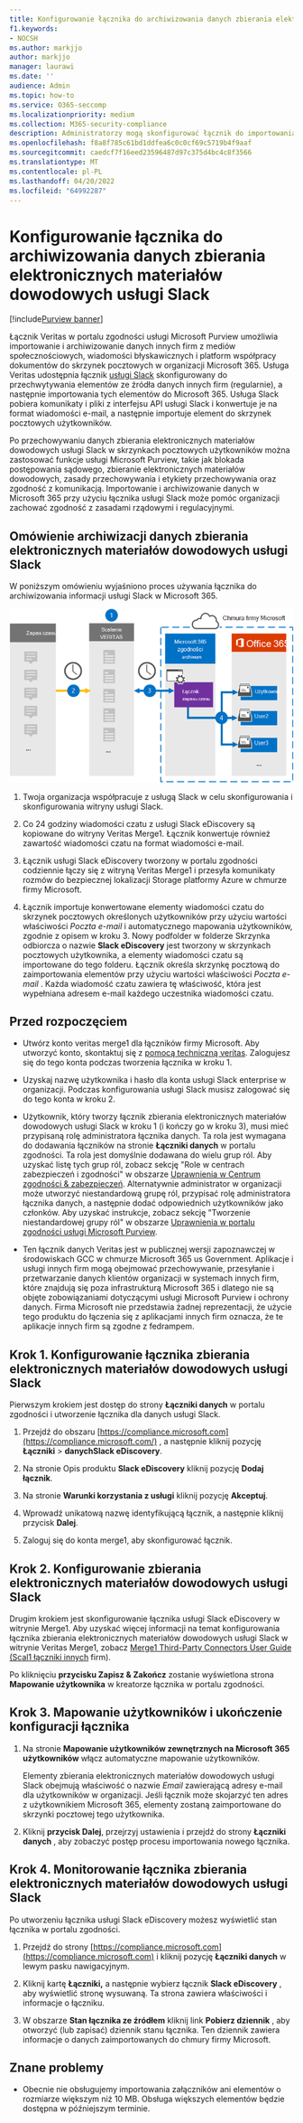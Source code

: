 ```yaml
---
title: Konfigurowanie łącznika do archiwizowania danych zbierania elektronicznych materiałów dowodowych usługi Slack w Microsoft 365
f1.keywords:
- NOCSH
ms.author: markjjo
author: markjjo
manager: laurawi
ms.date: ''
audience: Admin
ms.topic: how-to
ms.service: O365-seccomp
ms.localizationpriority: medium
ms.collection: M365-security-compliance
description: Administratorzy mogą skonfigurować łącznik do importowania i archiwizowania danych z usługi Veritas Slack eDiscovery do Microsoft 365. Ten łącznik umożliwia archiwizowanie danych ze źródeł danych innych firm w Microsoft 365. Po zarchiwizowania tych danych można zarządzać danymi innych firm za pomocą funkcji zgodności, takich jak blokada prawna, wyszukiwanie zawartości i zasady przechowywania.
ms.openlocfilehash: f8a8f785c61bd1ddfea6c0c0cf69c5719b4f9aaf
ms.sourcegitcommit: caedcf7f16eed23596487d97c375d4bc4c8f3566
ms.translationtype: MT
ms.contentlocale: pl-PL
ms.lasthandoff: 04/20/2022
ms.locfileid: "64992287"
---
```

# <a name="set-up-a-connector-to-archive-slack-ediscovery-data"></a>Konfigurowanie łącznika do archiwizowania danych zbierania elektronicznych materiałów dowodowych usługi Slack

[!include[Purview banner](../includes/purview-rebrand-banner.md)]

Łącznik Veritas w portalu zgodności usługi Microsoft Purview umożliwia importowanie i archiwizowanie danych innych firm z mediów społecznościowych, wiadomości błyskawicznych i platform współpracy dokumentów do skrzynek pocztowych w organizacji Microsoft 365. Usługa Veritas udostępnia łącznik [usługi Slack](https://globanet.com/slack/) skonfigurowany do przechwytywania elementów ze źródła danych innych firm (regularnie), a następnie importowania tych elementów do Microsoft 365. Usługa Slack pobiera komunikaty i pliki z interfejsu API usługi Slack i konwertuje je na format wiadomości e-mail, a następnie importuje element do skrzynek pocztowych użytkowników.

Po przechowywaniu danych zbierania elektronicznych materiałów dowodowych usługi Slack w skrzynkach pocztowych użytkowników można zastosować funkcje usługi Microsoft Purview, takie jak blokada postępowania sądowego, zbieranie elektronicznych materiałów dowodowych, zasady przechowywania i etykiety przechowywania oraz zgodność z komunikacją. Importowanie i archiwizowanie danych w Microsoft 365 przy użyciu łącznika usługi Slack może pomóc organizacji zachować zgodność z zasadami rządowymi i regulacyjnymi.

## <a name="overview-of-archiving-slack-ediscovery-data"></a>Omówienie archiwizacji danych zbierania elektronicznych materiałów dowodowych usługi Slack

W poniższym omówieniu wyjaśniono proces używania łącznika do archiwizowania informacji usługi Slack w Microsoft 365.

![Przepływ pracy archiwizacji usługi Slack.](../media/SlackConnectorWorkflow.png)

1. Twoja organizacja współpracuje z usługą Slack w celu skonfigurowania i skonfigurowania witryny usługi Slack.

2. Co 24 godziny wiadomości czatu z usługi Slack eDiscovery są kopiowane do witryny Veritas Merge1. Łącznik konwertuje również zawartość wiadomości czatu na format wiadomości e-mail.

3. Łącznik usługi Slack eDiscovery tworzony w portalu zgodności codziennie łączy się z witryną Veritas Merge1 i przesyła komunikaty rozmów do bezpiecznej lokalizacji Storage platformy Azure w chmurze firmy Microsoft.

4. Łącznik importuje konwertowane elementy wiadomości czatu do skrzynek pocztowych określonych użytkowników przy użyciu wartości właściwości *Poczta e-mail* i automatycznego mapowania użytkowników, zgodnie z opisem w kroku 3. Nowy podfolder w folderze Skrzynka odbiorcza o nazwie **Slack eDiscovery** jest tworzony w skrzynkach pocztowych użytkownika, a elementy wiadomości czatu są importowane do tego folderu. Łącznik określa skrzynkę pocztową do zaimportowania elementów przy użyciu wartości właściwości *Poczta e-mail* . Każda wiadomość czatu zawiera tę właściwość, która jest wypełniana adresem e-mail każdego uczestnika wiadomości czatu.

## <a name="before-you-begin"></a>Przed rozpoczęciem

- Utwórz konto veritas merge1 dla łączników firmy Microsoft. Aby utworzyć konto, skontaktuj się z [pomocą techniczną veritas](https://globanet.com/ms-connectors-contact). Zalogujesz się do tego konta podczas tworzenia łącznika w kroku 1.

- Uzyskaj nazwę użytkownika i hasło dla konta usługi Slack enterprise w organizacji. Podczas konfigurowania usługi Slack musisz zalogować się do tego konta w kroku 2.

- Użytkownik, który tworzy łącznik zbierania elektronicznych materiałów dowodowych usługi Slack w kroku 1 (i kończy go w kroku 3), musi mieć przypisaną rolę administratora łącznika danych. Ta rola jest wymagana do dodawania łączników na stronie **Łączniki danych** w portalu zgodności. Ta rola jest domyślnie dodawana do wielu grup ról. Aby uzyskać listę tych grup ról, zobacz sekcję "Role w centrach zabezpieczeń i zgodności" w obszarze [Uprawnienia w Centrum zgodności & zabezpieczeń](../security/office-365-security/permissions-in-the-security-and-compliance-center.md#roles-in-the-security--compliance-center). Alternatywnie administrator w organizacji może utworzyć niestandardową grupę ról, przypisać rolę administratora łącznika danych, a następnie dodać odpowiednich użytkowników jako członków. Aby uzyskać instrukcje, zobacz sekcję "Tworzenie niestandardowej grupy ról" w obszarze [Uprawnienia w portalu zgodności usługi Microsoft Purview](microsoft-365-compliance-center-permissions.md#create-a-custom-role-group).

- Ten łącznik danych Veritas jest w publicznej wersji zapoznawczej w środowiskach GCC w chmurze Microsoft 365 us Government. Aplikacje i usługi innych firm mogą obejmować przechowywanie, przesyłanie i przetwarzanie danych klientów organizacji w systemach innych firm, które znajdują się poza infrastrukturą Microsoft 365 i dlatego nie są objęte zobowiązaniami dotyczącymi usługi Microsoft Purview i ochrony danych. Firma Microsoft nie przedstawia żadnej reprezentacji, że użycie tego produktu do łączenia się z aplikacjami innych firm oznacza, że te aplikacje innych firm są zgodne z fedrampem.

## <a name="step-1-set-up-the-slack-ediscovery-connector"></a>Krok 1. Konfigurowanie łącznika zbierania elektronicznych materiałów dowodowych usługi Slack

Pierwszym krokiem jest dostęp do strony **Łączniki danych** w portalu zgodności i utworzenie łącznika dla danych usługi Slack.

1. Przejdź do obszaru [https://compliance.microsoft.com](https://compliance.microsoft.com/) , a następnie kliknij pozycję **Łączniki** >  **danychSlack eDiscovery**.

2. Na stronie Opis produktu **Slack eDiscovery** kliknij pozycję **Dodaj łącznik**.

3. Na stronie **Warunki korzystania z usługi** kliknij pozycję **Akceptuj**.

4. Wprowadź unikatową nazwę identyfikującą łącznik, a następnie kliknij przycisk **Dalej**.

5. Zaloguj się do konta merge1, aby skonfigurować łącznik.

## <a name="step-2-configure-slack-ediscovery"></a>Krok 2. Konfigurowanie zbierania elektronicznych materiałów dowodowych usługi Slack

Drugim krokiem jest skonfigurowanie łącznika usługi Slack eDiscovery w witrynie Merge1. Aby uzyskać więcej informacji na temat konfigurowania łącznika zbierania elektronicznych materiałów dowodowych usługi Slack w witrynie Veritas Merge1, zobacz [Merge1 Third-Party Connectors User Guide (Scal1 łączniki innych](https://docs.ms.merge1.globanetportal.com/Merge1%20Third-Party%20Connectors%20Slack%20eDiscovery%20User%20Guide.pdf) firm).

Po kliknięciu **przycisku Zapisz & Zakończ** zostanie wyświetlona strona **Mapowanie użytkownika** w kreatorze łącznika w portalu zgodności.

## <a name="step-3-map-users-and-complete-the-connector-setup"></a>Krok 3. Mapowanie użytkowników i ukończenie konfiguracji łącznika

1. Na stronie **Mapowanie użytkowników zewnętrznych na Microsoft 365 użytkowników** włącz automatyczne mapowanie użytkowników.

   Elementy zbierania elektronicznych materiałów dowodowych usługi Slack obejmują właściwość o nazwie *Email* zawierającą adresy e-mail dla użytkowników w organizacji. Jeśli łącznik może skojarzyć ten adres z użytkownikiem Microsoft 365, elementy zostaną zaimportowane do skrzynki pocztowej tego użytkownika.

2. Kliknij **przycisk Dalej**, przejrzyj ustawienia i przejdź do strony **Łączniki danych** , aby zobaczyć postęp procesu importowania nowego łącznika.

## <a name="step-4-monitor-the-slack-ediscovery-connector"></a>Krok 4. Monitorowanie łącznika zbierania elektronicznych materiałów dowodowych usługi Slack

Po utworzeniu łącznika usługi Slack eDiscovery możesz wyświetlić stan łącznika w portalu zgodności.

1. Przejdź do strony [https://compliance.microsoft.com](https://compliance.microsoft.com) i kliknij pozycję **Łączniki danych** w lewym pasku nawigacyjnym.

2. Kliknij kartę **Łączniki,** a następnie wybierz łącznik **Slack eDiscovery** , aby wyświetlić stronę wysuwaną. Ta strona zawiera właściwości i informacje o łączniku.

3. W obszarze **Stan łącznika ze źródłem** kliknij link **Pobierz dziennik** , aby otworzyć (lub zapisać) dziennik stanu łącznika. Ten dziennik zawiera informacje o danych zaimportowanych do chmury firmy Microsoft.

## <a name="known-issues"></a>Znane problemy

- Obecnie nie obsługujemy importowania załączników ani elementów o rozmiarze większym niż 10 MB. Obsługa większych elementów będzie dostępna w późniejszym terminie.